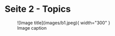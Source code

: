 # Seite 2 - Topics

<figure markdown>
  ![Image title](images/b1.jpeg){ width="300" }
  <figcaption>Image caption</figcaption>
</figure>